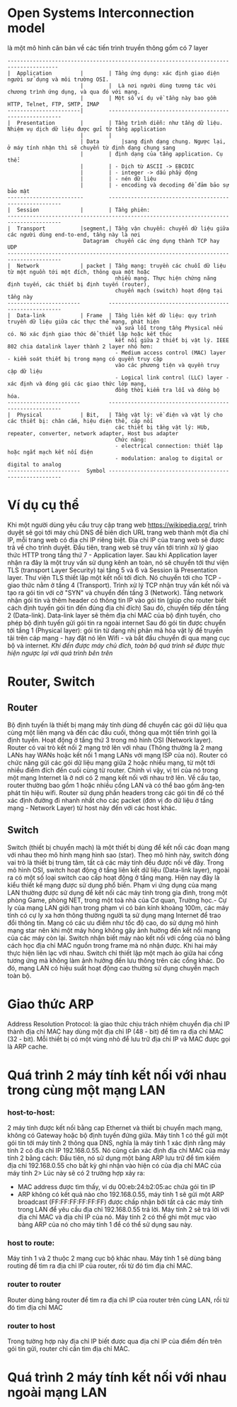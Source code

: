 # Open Systems Interconnection model 
là một mô hình căn bản về các tiến trình truyền thông gồm có 7 layer
```
--------------------------------------------------------------------------------------
|  Application         |        | Tầng ứng dụng: xác định giao diện người sử dụng và môi trường OSI. 
                       |        |  Là nơi người dùng tương tác với chương trình ứng dụng, và qua đó với mạng. 
                       |        | Một số ví dụ về tầng này bao gồm HTTP, Telnet, FTP, SMTP, IMAP
-----------------------|        -------------------------------------------------------
|  Presentation        |        | Tầng trình diễn: như tầng dữ liệu. Nhiệm vụ dịch dữ liệu được gửi từ tầng application
                       |        |
                       | Data       |sang định dạng chung. Ngược lại, ở máy tính nhận thì sẽ chuyển từ định dạng chung sang 
                       |        | định dạng của tầng application. Cụ thể:
                       |        | - Dịch từ ASCII -> EBCDIC
                       |        | - integer -> dấu phẩy động
                       |        | - nén dữ liệu
                       |        | - encoding và decoding để đảm bảo sự bảo mật
------------------------        -------------------------------------------------------
|  Session             |        | Tầng phiên: 
---------------------------------------------------------------------------------------
|  Transport           |segment,| Tầng vận chuyển: chuyển dữ liệu giữa các người dùng end-to-end, tầng này là nơi
                        Datagram  chuyển các ứng dụng thành TCP hay UDP
---------------------------------------------------------------------------------------
|  Network             | packet | Tầng mạng: truyền các chuỗi dữ liệu từ một nguồn tới một đích, thông qua một hoặc
                                  nhiều mạng. Thực hiện chứng năng định tuyến, các thiết bị định tuyến (router), 
                                  chuyển mạch (switch) hoạt động tại tầng này
-----------------------         -------------------------------------------------------
|  Data-link           | Frame  | Tầng liên kết dữ liệu: quy trình truyền dữ liệu giữa các thực thể mạng, phát hiện
                                  và sửa lỗi trong tầng Physical nếu có. Nó xác định giao thức để thiết lập hoặc kết thúc 
                                  kết nối giữa 2 thiết bị vật lý. IEEE 802 chia datalink layer thành 2 layer nhỏ hơn:
                                  - Medium access control (MAC) layer - kiểm soát thiết bị trong mạng có quyền truy cập
                                  vào các phương tiện và quyền truy cập dữ liệu
                                  - Logical link control (LLC) layer - xác định và đóng gói các giao thức lớp mạng,
                                  đồng thời kiểm tra lỗi và đồng bộ hóa.                                   
-----------------------         -------------------------------------------------------
|  Physical            | Bit,   | Tầng vật lý: về điện và vật lý cho các thiết bị: chân cắm, hiệu điện thế, cáp nối
                                  các thiết bị tầng vật lý: HUb, repeater, converter, network adapter, Host bus adapter
                                  Chức năng:
                                  - electrical connection: thiết lập hoặc ngắt mạch kết nối điện
                                  - modulation: analog to digital or digital to analog 
-----------------------  Symbol -------------------------------------------------------
```

# Ví dụ cụ thể
Khi một người dùng yêu cầu truy cập trang web https://wikipedia.org/, trình duyệt sẽ gọi tới máy chủ DNS để biên dịch URL trang web thành một địa chỉ IP, mỗi trang web có địa chỉ IP riêng biệt. Địa chỉ IP của trang web sẽ được trả về cho trình duyệt.
Đầu tiên, trang web sẽ truy vấn tới trình xử lý giao thức HTTP trong tầng thứ 7 - Application layer. Sau khi Application layer nhận ra đây là một truy vấn sử dụng kênh an toàn, nó sẽ chuyển tới thư viện TLS (transport Layer Security) tại tầng 5 và 6 và Session là Presentation layer. Thư viện TLS thiết lập một kết nối tới đích. Nó chuyển tới cho TCP - giao thức nằm ở tầng 4 (Transport). 
Trình xử lý TCP nhận truy vấn kết nối và tạo ra gói tin với cờ "SYN" và chuyển đến tầng 3 (Network). 
Tầng network nhận gói tin và thêm header có thông tin IP vào gói tin (giúp cho router biết cách định tuyến gói tin đến đúng địa chỉ đích)
Sau đó, chuyển tiếp dến tầng 2 (Data-link). Data-link layer sẽ thêm địa chỉ MAC của bộ định tuyến, cho phép bộ định tuyến gửi gói tin ra ngoài internet
Sau đó gói tin được chuyển tới tầng 1 (Physical layer): gói tin từ dạng nhị phân mã hóa vật lý để truyền tải trên cáp mạng - hay đặt nó lên Wifi - và bắt đầu chuyển đi qua mạng cục bộ và internet. 
*Khi đến được máy chủ đích, toàn bộ quá trình sẽ được thực hiện ngược lại với quá trình bên trên*

# Router, Switch
## Router
Bộ định tuyến là thiết bị mạng máy tính dùng để chuyển các gói dữ liệu qua cùng một liên mạng và đến các đầu cuối, thông qua một tiến trình gọi là định tuyến. Hoạt động ở tầng thứ 3 trong mô hình OSI (Network layer).
Router có vai trò kết nối 2 mạng trở lên với nhau (Thông thường là 2 mạng LANs hay WANs hoặc kết nối 1 mạng LANs với mạng ISP của nó). Router có chức năng gửi các gói dữ liệu mạng giữa 2 hoặc nhiều mạng, từ một tới nhiều điểm đích đến cuối cùng từ router. Chính vì vậy, vị trí của nó trong một mạng Internet là ở nơi có 2 mạng kết nối với nhau trở lên.
Về cấu tạo, router thường bao gồm 1 hoặc nhiều cổng LAN và có thể bao gồm ăng-ten phát tín hiệu wifi. Router sử dụng phần headers trong các gói tin để có thể xác định đường đi nhanh nhất cho các packet (đơn vị đo dữ liệu ở tầng mạng - Network Layer) từ host này đến với các host khác. 
## Switch
Switch (thiết bị chuyển mạch) là một thiết bị dùng để kết nối các đoạn mạng với nhau theo mô hình mạng hình sao (star). Theo mô hình này, switch đóng vai trò là thiết bị trung tâm, tất cả các máy tính đều được nối về đây. Trong mô hình OSI, switch hoạt động ở tầng liên kết dữ liệu (Data-link layer), ngoài ra có một số loại switch cao cấp hoạt động ở tầng mạng. 
Hiện nay đây là kiểu thiết kế mạng được sử dụng phổ biến. Phạm vi ứng dụng của mạng LAN thường được sử dụng để kết nối các máy tính trong gia đình, trong một phòng Game, phòng NET, trong một toà nhà của Cơ quan, Trường học.- Cự ly của mạng LAN giới hạn trong phạm vi có bán kính khoảng 100m, các máy tính có cự ly xa hơn thông thường người ta sử dụng mạng Internet để trao đổi thông tin. Mạng có các ưu điểm như tốc độ cao, do sử dựng mô hình mạng star nên khi một máy hỏng không gây ảnh hưởng đến kết nối mạng của các máy còn lại. 
Switch nhận biết máy nào kết nối với cổng của nó bằng cách học địa chỉ MAC nguồn trong frame mà nó nhận được. Khi hai máy thực hiện liên lạc với nhau. Switch chỉ thiết lập một mạch ảo giữa hai cổng tương ứng mà không làm ảnh hưởng đến lưu thông trên các cổng khác. Do đó, mạng LAN có hiệu suất hoạt động cao thường sử dụng chuyển mạch toàn bộ.

# Giao thức ARP
Address Resolution Protocol: là giao thức chịu trách nhiệm chuyển địa chỉ IP thành địa chỉ MAC hay dùng một địa chỉ IP (48 - bit) để tìm ra địa chỉ MAC (32 - bit). Mỗi thiết bị có một vùng nhỏ để lưu trữ địa chỉ IP và MAC được gọi là ARP cache. 
# Quá trình 2 máy tính kết nối với nhau trong cùng một mạng LAN
### host-to-host: 
2 máy tính được kết nối bằng cap Ethernet và thiết bị chuyển mạch mạng, không có Gateway hoặc bộ định tuyến đứng giữa. Máy tính 1 có thể gửi một gói tin tới máy tính 2 thông qua DNS, nghĩa là máy tính 1 xác định rằng máy tính 2 có địa chỉ IP 192.168.0.55. Nó cũng cần xác định địa chỉ MAC của máy tính 2 bằng cách: Đầu tiên, nó sử dụng một bảng ARP lưu trữ để tìm kiếm địa chỉ 192.168.0.55 cho bất kỳ ghi nhận vào hiện có của địa chỉ MAC của máy tính 2> Lúc này sẽ có 2 trường hợp xảy ra:
- MAC address được tìm thấy, ví dụ 00:eb:24:b2:05:ac chứa gói tin IP
- ARP không có kết quả nào cho 192.168.0.55, máy tính 1 sẽ gửi một ARP broadcast (FF:FF:FF:FF:FF:FF) được chấp nhận bởi tất cả các máy tính trong LAN để yêu cầu địa chỉ 192.168.0.55 trả lời. Máy tính 2 sẽ trả lời với địa chỉ MAC và địa chỉ IP của nó. Máy tính 2 có thể ghi một mục vào bảng ARP của nó cho máy tính 1 để có thể sử dụng sau này. 
### host to route: 
Máy tính 1 và 2 thuộc 2 mạng cục bộ khác nhau. Máy tính 1 sẽ dùng bảng routing để tìm ra địa chỉ IP của router, rồi từ đó tìm địa chỉ MAC. 
### router to router
Router dùng bảng router để tìm ra địa chỉ IP của router trên cùng LAN, rồi từ đó tìm địa chỉ MAC
### router to host
Trong tường hợp này địa chỉ IP biết được qua địa chỉ IP của điểm đến trên gói tin gửi, router chỉ cần tìm địa chỉ MAC. 
# Quá trình 2 máy tính kết nối với nhau ngoài mạng LAN

